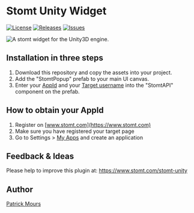 # Stomt Unity Widget

[![License](https://img.shields.io/github/license/stomt/unity.svg)](http://opensource.org/licenses/MIT)
[![Releases](https://img.shields.io/github/release/stomt/unity.svg)](https://github.com/stomt/unity)
[![Issues](https://img.shields.io/github/issues/stomt/unity.svg)](https://github.com/stomt/unity/issues)

![A stomt widget for the Unity3D engine.](http://i.imgur.com/LzUt8j1.png "A widget for the Unity3d engine.")



## Installation in three steps

1. Download this repository and copy the assets into your project.
2. Add the "StomtPopup" prefab to your main UI canvas.
3. Enter your [AppId](##how-to-obtain-your-appid) and your [Target username](https://www.stomt.com/createTarget) into the "StomtAPI" component on the prefab.

## How to obtain your AppId

1. Register on [www.stomt.com](https://www.stomt.com)
2. Make sure you have registered your target page
3. Go to Settings > [My Apps](https://www.stomt.com/dev/my-apps) and create an application

## Feedback & Ideas

Please help to improve this plugin at: https://www.stomt.com/stomt-unity 

## Author

[Patrick Mours](https://github.com/crosire) 
